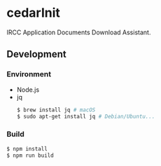 # cedarInit
IRCC Application Documents Download Assistant.

## Development

### Environment

- Node.js
- jq
    ```bash
    $ brew install jq # macOS
    $ sudo apt-get install jq # Debian/Ubuntu...
    ```

### Build

```bash
$ npm install
$ npm run build
```
